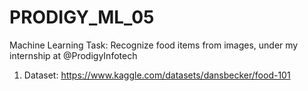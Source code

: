# PRODIGY_ML_05
Machine Learning Task: Recognize food items from images, under my internship at @ProdigyInfotech
1. Dataset: https://www.kaggle.com/datasets/dansbecker/food-101
